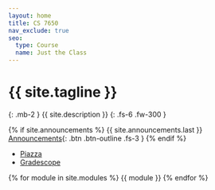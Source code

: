 ```yaml
---
layout: home
title: CS 7650
nav_exclude: true
seo:
  type: Course
  name: Just the Class
---
```


# {{ site.tagline }}
{: .mb-2 }
{{ site.description }}
{: .fs-6 .fw-300 }

{% if site.announcements %}
{{ site.announcements.last }}
[Announcements](announcements.md){: .btn .btn-outline .fs-3 }
{% endif %}

- [Piazza](https://piazza.com/class/kj7vngax6ni7lt)
- [Gradescope](https://www.gradescope.com/courses/218786)

{% for module in site.modules %}
{{ module }}
{% endfor %}
